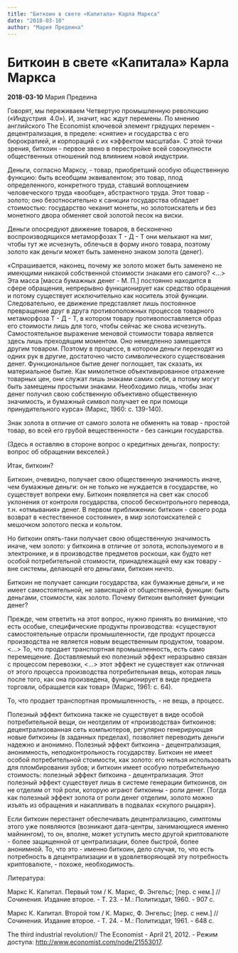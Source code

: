 ```yaml
---
title: "Биткоин в свете «Капитала» Карла Маркса"
date: "2018-03-10"
author: "Мария Предеина"
---
```


# Биткоин в свете «Капитала» Карла Маркса

**2018-03-10** Мария Предеина

Говорят, мы переживаем Четвертую промышленную революцию («Индустрия  4.0»). И, значит, нас ждут перемены. По мнению английского The Economist ключевой элемент грядущих перемен - децентрализация, в пределе: «снятие» и государства с его бюрократией, и корпораций с их «эффектом масштаба». С этой точки зрения, биткоин - первое звено в перестройке всей совокупности общественных отношений под влиянием новой индустрии.

Деньги, согласно Марксу, - товар, приобретший особую общественную функцию: быть всеобщим эквивалентом; это товар, плод определенного, конкретного труда, ставший воплощением человеческого труда «вообще», абстрактного труда. Этот товар - золото; оно безотносительно к санкции государства обладает стоимостью: государство чеканит монеты, но золотоискатель и без монетного двора обменяет свой золотой песок на виски.

Деньги опосредуют движение товаров, в бесконечно воспроизводящихся метаморфозах Т - Д - Т они мелькают на миг, чтобы тут же исчезнуть, облечься в форму иного товара, поэтому золото как деньги может быть заменено знаком золота (денег).

«Спрашивается, наконец, почему же золото может быть заменено не имеющими никакой собственной стоимости знаками его самого? <...> Эта масса [масса бумажных денег - М. П.] постоянно находится в сфере обращения, непрерывно функционирует как средство обращения и потому существует исключительно как носитель этой функции. Следовательно, ее движение представляет лишь постоянное превращение друг в друга противоположных процессов товарного метаморфоза Т - Д - Т, в котором товару противопоставляется образ его стоимости лишь для того, чтобы сейчас же снова исчезнуть. Самостоятельное выражение меновой стоимости товара является здесь лишь преходящим моментом. Оно немедленно замещается другим товаром. Поэтому в процессе, в котором деньги переходят из одних рук в другие, достаточно чисто символического существования денег. Функциональное бытие денег поглощает, так сказать, их материальное бытие. Как мимолетное объективированное отражение товарных цен, они служат лишь знаками самих себя, а потому могут быть замещены простыми знаками. Необходимо лишь, чтобы знак денег получил свою собственную объективно общественную значимость, и бумажный символ получает ее при помощи принудительного курса» (Маркс, 1960: с. 139-140).

Знак золота в отличие от самого золота не обменять на товар - простой товар, во всей его грубой вещественности - без санкции государства.

(Здесь я оставляю в стороне вопрос о кредитных деньгах, попросту: вопрос об обращении векселей.)

Итак, биткоин?

Биткоин, очевидно, получает свою общественную значимость иначе, чем бумажные деньги: он не только не нуждается в государстве, но существует вопреки ему. Биткоин появляется на свет как способ уклонения от контроля государства, способ бесконтрольного перевода, т.н. «отмывания» денег. В первом приближении: биткоин - своего рода возврат в «естественное состояние», в мир золотоискателей с мешочком золотого песка и кольтом.

Но биткоин опять-таки получает свою общественную значимость иначе, чем золото: у биткоина в отличие от золота, используемого и в электронике, и в производстве предметов роскоши, как будто нет особой потребительной стоимости, принадлежащей ему как товару - вне системы, делающей его деньгами, биткоин ничто.

Биткоин не получает санкции государства, как бумажные деньги, и не имеет самостоятельной, не зависящей от общественной, функции: быть деньгами, стоимости, как золото. Почему биткоин выполняет функции денег?

Прежде, чем ответить на этот вопрос, нужно принять во внимание, что есть особые, специфические продукты производства: «существуют самостоятельные отрасли промышленности, где продукт процесса производства не является новым вещественным продуктом, товаром. <...> То, что продает транспортная промышленность, есть само перемещение. Доставляемый ею полезный эффект неразрывно связан с процессом перевозки, <...> этот эффект не существует как отличная от этого процесса производства потребительная вещь, которая лишь после того, как она произведена, функционирует в виде предмета торговли, обращается как товар» (Маркс, 1961: с. 64).

То, что продает транспортная промышленность, - не вещь, а процесс.

Полезный эффект биткоина также не существует в виде особой потребительной вещи, он неотделим от «производства» биткоинов: децентрализованная сеть компьютеров, регулярно генерирующая новые биткоины (в заданных пределах), позволяет переводить деньги надежно и анонимно. Полезный эффект биткоина - децентрализация, анонимность, неподконтрольность государству. Биткоин не имеет особой потребительной стоимости, как золото: его нельзя использовать для пломбирования зубов; и биткоин имеет особую потребительную стоимость: полезный эффект биткоина - децентрализация. Этот полезный эффект существует лишь в системе генерации биткоинов, он не отделим от той роли, которую играют биткоины - роли денег. (Тогда как полезный эффект золота от роли денег отделим, золото можно изъять из обращения и накапливать в подвалах «скупого рыцаря»).

Если биткоин перестанет обеспечивать децентрализацию, симптомы этого уже появляются (возникают дата-центры, занимающиеся именно майнингом), то он, вполне, может уступить место другой криптовалюте - более защищенной от централизации, более быстрой, более анонимной. То, что это - именно биткоин, дело случая, то, что есть потребность в децентрализации и в удовлетворяющей эту потребность криптовалюте, - похоже, необходимость.

Литература:





Маркс К. 	Капитал. Первый том / К. Маркс, 	Ф. Энгельс; [пер. с нем.] // Сочинения. 	Издание второе. - Т. 23. - М.: Политиздат, 	1960. - 907 с.





 Маркс К. 	Капитал. Второй том / К. Маркс, 	Ф. Энгельс; [пер. с нем.] // Сочинения. 	Издание второе. - Т. 24. - М.: Политиздат, 	1961. - 648 с.





The 	third industrial revolution// The Economist - 	April 21, 2012. - Режим 	доступа: 	http://www.economist.com/node/21553017.
